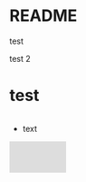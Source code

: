 # README

test

test 2

<h1> test </h1>


<svg width="100" height="100" xmlns="http://www.w3.org/2000/svg">
<foreignObject width="100" height="100">
    <div xmlns="http://www.w3.org/1999/xhtml">
        <ul>
            <li>text</li>
        </ul>
        <!-- Other embed HTML element/text into SVG -->
        <iframe height="265" style="width: 100%;" scrolling="no" title="Flat Navigation" src="https://codepen.io/aaronrcox/embed/abmJBMy?height=265&theme-id=light&default-tab=css,result" frameborder="no" loading="lazy" allowtransparency="true" allowfullscreen="true">
  See the Pen <a href='https://codepen.io/aaronrcox/pen/abmJBMy'>Flat Navigation</a> by aaron
  (<a href='https://codepen.io/aaronrcox'>@aaronrcox</a>) on <a href='https://codepen.io'>CodePen</a>.
</iframe>
        
    </div>
</foreignObject>
</svg>

